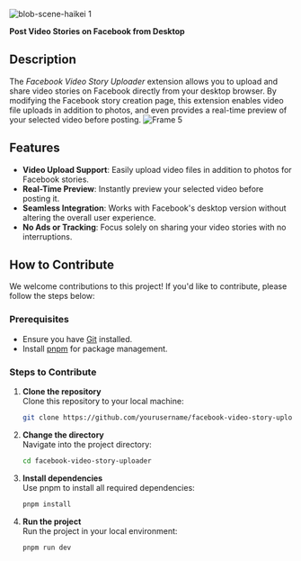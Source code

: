 ![blob-scene-haikei 1](https://github.com/user-attachments/assets/c6cd3d6a-e402-4fca-9b5e-baf79b7f7a8b)


**Post Video Stories on Facebook from Desktop**

## Description

The *Facebook Video Story Uploader* extension allows you to upload and share video stories on Facebook directly from your desktop browser. By modifying the Facebook story creation page, this extension enables video file uploads in addition to photos, and even provides a real-time preview of your selected video before posting.
![Frame 5](https://github.com/user-attachments/assets/5fdcd3f9-69f1-4a09-af48-e9002ba985e7)

## Features

- **Video Upload Support**: Easily upload video files in addition to photos for Facebook stories.
- **Real-Time Preview**: Instantly preview your selected video before posting it.
- **Seamless Integration**: Works with Facebook's desktop version without altering the overall user experience.
- **No Ads or Tracking**: Focus solely on sharing your video stories with no interruptions.

## How to Contribute

We welcome contributions to this project! If you'd like to contribute, please follow the steps below:

### Prerequisites

- Ensure you have [Git](https://git-scm.com/) installed.
- Install [pnpm](https://pnpm.io/) for package management.

### Steps to Contribute

1. **Clone the repository**  
   Clone this repository to your local machine:
   ```bash
   git clone https://github.com/yourusername/facebook-video-story-uploader.git
   ```
2. **Change the directory**  
   Navigate into the project directory:
   ```bash
   cd facebook-video-story-uploader
   ```
3. **Install dependencies**  
   Use pnpm to install all required dependencies:
   ```bash
   pnpm install
   ```
4. **Run the project**  
   Run the project in your local environment:
   ```bash
   pnpm run dev
   ```
